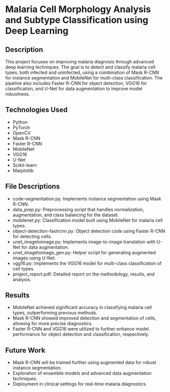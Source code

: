 # Malaria Cell Morphology Analysis and Subtype Classification using Deep Learning
## 
## Description

This project focuses on improving malaria diagnosis through advanced deep learning techniques. The goal is to detect and classify malaria cell types, both infected and uninfected, using a combination of Mask R-CNN for instance segmentation and MobileNet for multi-class classification. The pipeline also includes Faster R-CNN for object detection, VGG16 for classification, and U-Net for data augmentation to improve model robustness.

## Technologies Used

- Python
- PyTorch
- OpenCV
- Mask R-CNN
- Faster R-CNN
- MobileNet
- VGG16
- U-Net
- Scikit-learn
- Matplotlib

## File Descriptions

- code-segmentation.py: Implements instance segmentation using Mask R-CNN.
- data_prep.py: Preprocessing script that handles normalization, augmentation, and class balancing for the dataset.
- mobilenet.py: Classification model built using MobileNet for malaria cell types.
- object-detection-fastrcnn.py: Object detection code using Faster R-CNN for detecting cells.
- unet_imagetoimage.py: Implements image-to-image translation with U-Net for data augmentation.
- unet_imagetoimage_gen.py: Helper script for generating augmented images using U-Net.
- vgg16.py: Implements the VGG16 model for multi-class classification of cell types.
- project_report.pdf: Detailed report on the methodology, results, and analysis.

## Results

- MobileNet achieved significant accuracy in classifying malaria cell types, outperforming previous methods.
- Mask R-CNN showed improved detection and segmentation of cells, allowing for more precise diagnostics.
- Faster R-CNN and VGG16 were utilized to further enhance model performance for object detection and classification, respectively.

## Future Work

- Mask R-CNN will be trained further using augmented data for robust instance segmentation.
- Exploration of ensemble models and advanced data augmentation techniques.
- Deployment in clinical settings for real-time malaria diagnostics.
